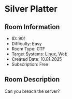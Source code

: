 ﻿# Silver Platter

## Room Information
- ID: 901
- Difficulty: Easy
- Room Type: CTF
- Target Systems: Linux, Web
- Created Date: 10.01.2025
- Subscription: Free

## Room Description
Can you breach the server?
